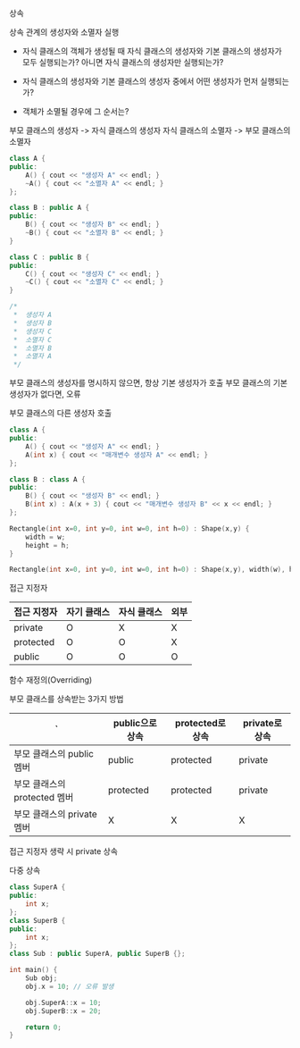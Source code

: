 상속

상속 관계의 생성자와 소멸자 실행

- 자식 클래스의 객체가 생성될 때 자식 클래스의 생성자와 기본 클래스의 생성자가 모두 실행되는가?
아니면 자식 클래스의 생성자만 실행되는가?

- 자식 클래스의 생성자와 기본 클래스의 생성자 중에서 어떤 생성자가 먼저 실행되는가?

- 객체가 소멸될 경우에 그 순서는?

부모 클래스의 생성자 -> 자식 클래스의 생성자
자식 클래스의 소멸자 -> 부모 클래스의 소멸자

```c++
class A {
public:
    A() { cout << "생성자 A" << endl; }
    ~A() { cout << "소멸자 A" << endl; }
};

class B : public A {
public:
    B() { cout << "생성자 B" << endl; }
    ~B() { cout << "소멸자 B" << endl; }
}

class C : public B {
public:
    C() { cout << "생성자 C" << endl; }
    ~C() { cout << "소멸자 C" << endl; }
}

/* 
 *  생성자 A
 *  생성자 B
 *  생성자 C
 *  소멸자 C
 *  소멸자 B
 *  소멸자 A
 */
```

부모 클래스의 생성자를 명시하지 않으면, 항상 기본 생성자가 호출
부모 클래스의 기본 생성자가 없다면, 오류

부모 클래스의 다른 생성자 호출

```c++
class A {
public:
    A() { cout << "생성자 A" << endl; }
    A(int x) { cout << "매개변수 생성자 A" << endl; }
};

class B : class A {
public:
    B() { cout << "생성자 B" << endl; }
    B(int x) : A(x + 3) { cout << "매개변수 생성자 B" << x << endl; }
};
```

```c++
Rectangle(int x=0, int y=0, int w=0, int h=0) : Shape(x,y) {
    width = w;
    height = h;
}

Rectangle(int x=0, int y=0, int w=0, int h=0) : Shape(x,y), width(w), height(h) {}
```

접근 지정자

접근 지정자 | 자기 클래스 | 자식 클래스 | 외부
-|-|-|-
private|O|X|X
protected|O|O|X
public|O|O|O

함수 재정의(Overriding)

부모 클래스를 상속받는 3가지 방법

`|public으로 상속|protected로 상속|private로 상속
-|-|-|-|
부모 클래스의 public 멤버|public|protected|private|
부모 클래스의 protected 멤버|protected|protected|private
부모 클래스의 private 멤버|X|X|X

접근 지정자 생략 시 private 상속

다중 상속

```c++
class SuperA {
public:
    int x;
};
class SuperB {
public:
    int x;
};
class Sub : public SuperA, public SuperB {};

int main() {
    Sub obj;
    obj.x = 10; // 오류 발생

    obj.SuperA::x = 10;
    obj.SuperB::x = 20;

    return 0;
}
```